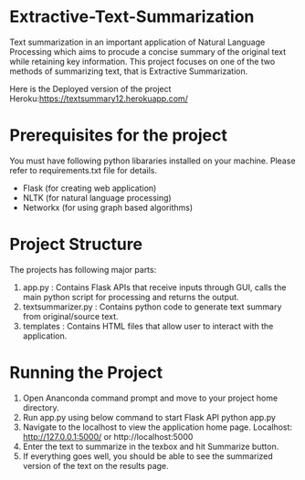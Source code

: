 # Extractive-Text-Summarization

Text summarization in an important application of Natural Language Processing which aims to procude a concise summary of the original text while retaining key information. This project focuses on one of the two methods of summarizing text, that is Extractive Summarization.

Here is the Deployed version of the project Heroku:https://textsummary12.herokuapp.com/


# Prerequisites for the project
You must have following python libararies installed on your machine. Please refer to requirements.txt file for details.
- Flask (for creating web application)
- NLTK (for natural language processing)
- Networkx (for using graph based algorithms)

# Project Structure
The projects has following major parts:
1. app.py : Contains Flask APIs that receive inputs through GUI, calls the main python script for processing and returns the output.
2. textsummarizer.py : Contains python code to generate text summary from original/source text.
3. templates : Contains HTML files that allow user to interact with the application.

# Running the Project
1. Open Ananconda command prompt and move to your project home directory.
2. Run app.py using below command to start Flask API
python app.py
3. Navigate to the localhost to view the application home page. Localhost:  http://127.0.0.1:5000/ or http://localhost:5000
4. Enter the text to summarize in the texbox and hit Summarize button.
5. If everything goes well, you should be able to see the summarized version of the text on the results page.



